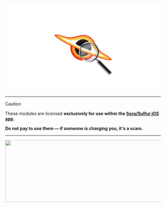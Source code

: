 
<div align="center"> 


  <img src="https://github.com/50n50/sources/blob/main/asset.png?raw=true" width="500px">


</div>

---
> [!CAUTION] 
> These modules are licensed **exclusively for use within the [Sora/Sulfur iOS app](https://github.com/hero-heilun/flutter-sora-2/tree/main)**.
>
> **Do not pay to use them — if someone is charging you, it's a scam.**  

---
<img src="https://i.ibb.co/BHKwFDdT/Its-2000-x-500-px.png" alt="" width="1020" height="200">

